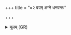 +++
title = "०२ वयम् अग्ने धनवन्तः"

+++
<details><summary>मूलम् (GR)</summary>

वयम् अग्ने धनवन्तः स्याम-  
-अलं यज्ञायोत दक्षिणायै ।  
ग्रावा वदेद् अभि सोमस्यांशून्  
एन्द्रं शिक्षेमेन्दुना सुतेन ॥
</details>